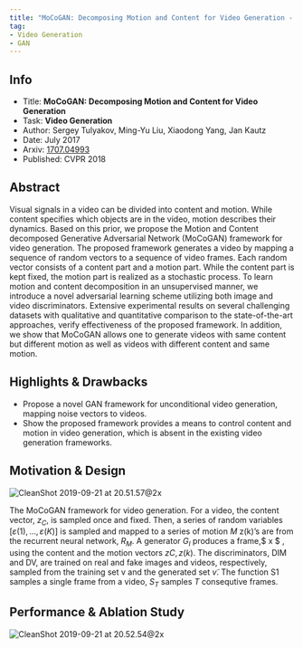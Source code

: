 ```yaml
---
title: "MoCoGAN: Decomposing Motion and Content for Video Generation - Tulyakov - CVPR 2018"
tag:
- Video Generation
- GAN
---
```




## Info
- Title: **MoCoGAN: Decomposing Motion and Content for Video Generation**
- Task: **Video Generation**
- Author: Sergey Tulyakov, Ming-Yu Liu, Xiaodong Yang, Jan Kautz
- Date:  July 2017
- Arxiv: [1707.04993](https://arxiv.org/abs/1707.04993)
- Published: CVPR 2018

## Abstract
Visual signals in a video can be divided into content and motion. While content specifies which objects are in the video, motion describes their dynamics. Based on this prior, we propose the Motion and Content decomposed Generative Adversarial Network (MoCoGAN) framework for video generation. The proposed framework generates a video by mapping a sequence of random vectors to a sequence of video frames. Each random vector consists of a content part and a motion part. While the content part is kept fixed, the motion part is realized as a stochastic process. To learn motion and content decomposition in an unsupervised manner, we introduce a novel adversarial learning scheme utilizing both image and video discriminators. Extensive experimental results on several challenging datasets with qualitative and quantitative comparison to the state-of-the-art approaches, verify effectiveness of the proposed framework. In addition, we show that MoCoGAN allows one to generate videos with same content but different motion as well as videos with different content and same motion.

## Highlights & Drawbacks
- Propose a novel GAN framework for unconditional video generation, mapping noise vectors to videos.
- Show the proposed framework provides a means to control content and motion in video generation, which is absent in the existing video generation frameworks.


## Motivation & Design

![CleanShot 2019-09-21 at 20.51.57@2x](https://i.imgur.com/Obq90Fb.jpg)

<script async src="https://pagead2.googlesyndication.com/pagead/js/adsbygoogle.js"></script>
<ins class="adsbygoogle"
     style="display:block; text-align:center;"
     data-ad-layout="in-article"
     data-ad-format="fluid"
     data-ad-client="ca-pub-4466575858054752"
     data-ad-slot="8787986126"></ins>
<script>
     (adsbygoogle = window.adsbygoogle || []).push({});
</script>

The MoCoGAN framework for video generation. For a video, the content vector, $z_C$, is sampled once and fixed. Then, a series of random variables $[ε(1), ..., ε(K)]$ is sampled and mapped to a series of motion $M$ z(k)’s are from the recurrent neural network, $R_M$. A generator $G_I$ produces a frame,$ x ̃$ , using the content and the motion vectors ${zC, z(k)}$. The discriminators, DIM and DV, are trained on real and fake images and videos, respectively, sampled from the training set v and the generated set $v ̃$. The function S1 samples a single frame from a video, $S_T$ samples $T$ consequtive frames.


## Performance & Ablation Study

![CleanShot 2019-09-21 at 20.52.54@2x](https://i.imgur.com/ImIQwYX.jpg)
